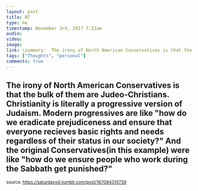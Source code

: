 ```yaml
---
layout: post
title: NT
type: me
timestamp: November 3rd, 2017 7:23am
audio: 
video: 
image: 
link: \summary:  The irony of North American Conservatives is that the bulk of them are Judeo-Christians.Christianity is literally a progressive version ...
tags: ["Thoughts", "personal"]
comments: true
---
```


## The irony of North American Conservatives is that the bulk of them are Judeo-Christians.  Christianity is literally a progressive version of Judaism.  Modern progressives are like "how do we eradicate prejudiceness and ensure that everyone recieves basic rights and needs regardless of their status in our society?" And the original Conservatives(in this example) were like "how do we ensure people who work during the Sabbath get punished?" ##
  
<small>source: https://saturdayxiii.tumblr.com/post/167084310739</small>